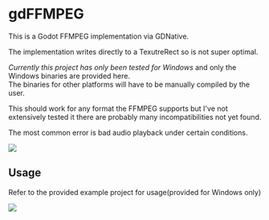 # gdFFMPEG

This is a Godot FFMPEG implementation via GDNative.    
  
The implementation writes directly to a TexutreRect so is not super optimal.  
  
*Currently this project has only been tested for Windows* and only the Windows binaries are provided here.  
The binaries for other platforms will have to be manually compiled by the user.
  
This should work for any format the FFMPEG supports but I've not extensively tested it there are probably many incompatibilities not yet found.  
  
The most common error is bad audio playback under certain conditions.  
  
![](https://i.imgur.com/TRur6KL.png)
  
## Usage
Refer to the provided example project for usage(provided for Windows only)  

![](https://i.imgur.com/k4yM430.png)
